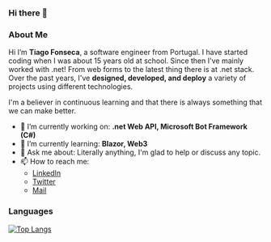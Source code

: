 ### Hi there 👋

### About Me
Hi I’m **Tiago Fonseca**, a software engineer from Portugal. 
I have started coding when I was about 15 years old at school.
Since then I've mainly worked with .net! From web forms to the latest thing there is at .net stack.
Over the past years, I've **designed, developed, and deploy** a variety of projects using different technologies.

I'm a believer in continuous learning and that there is always something that we can make better.

- 🔭 I’m currently working on: **.net Web API, Microsoft Bot Framework (C#)**
- 🌱 I’m currently learning: **Blazor, Web3**
- 💬 Ask me about: Literally anything, I'm glad to help or discuss any topic.
- 📫 How to reach me: 
  - [LinkedIn](https://www.linkedin.com/in/tiagofonseca27)
  - [Twitter](https://twitter.com/tff_27)
  - [Mail](mailto:tiagoffonseca@gmail.com)

### Languages

[![Top Langs](https://github-readme-stats.vercel.app/api/top-langs/?username=tff27&layout=compact&langs_count=10&count_private=true)](https://github.com/tff27)

<!--

**Tff27/tff27** is a ✨ _special_ ✨ repository because its `README.md` (this file) appears on your GitHub profile.

Here are some ideas to get you started:

- 🔭 I’m currently working on ...
- 🌱 I’m currently learning ...
- 👯 I’m looking to collaborate on ...
- 🤔 I’m looking for help with ...
- 💬 Ask me about ...
- 📫 How to reach me: ...
- 😄 Pronouns: ...
- ⚡ Fun fact: ...
-->
